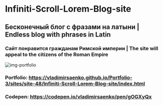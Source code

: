 # Infiniti-Scroll-Lorem-Blog-site

## Бесконечный блог с фразами на латыни | Endless blog with phrases in Latin

### Сайт понравится гражданам Римской империи | The site will appeal to the citizens of the Roman Empire

![img-portfolio](https://user-images.githubusercontent.com/56477695/147405436-7965cb75-380e-4ee8-a1cb-04d124b815f7.jpg)

### Portfolio: https://vladimirsaenko.github.io/Portfolio-3/sites/site-48/Infiniti-Scroll-Lorem-Blog-site/index.html

### Codepen: https://codepen.io/vladimirsaenko/pen/gOGXyQx

